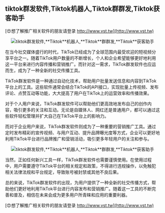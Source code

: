 ## **tiktok群发软件,**Tiktok**机器人,**Tiktok**群群发,**Tiktok**获客助手**

[😍想了解推广相关软件的朋友请登录 http://www.vst.tw](http://www.vst.tw)

 <center><img src="https://vst.tw/MP4/tuiguang/png/0.png" alt="tiktok群发软件,**Tiktok**机器人,**Tiktok**群群发,**Tiktok**获客助手"></center>

在当今社交媒体盛行的时代，TikTok已经成为了全球范围内最受欢迎的短视频分享平台之一。随着TikTok用户数量的不断增长，个人和企业希望能够更好地利用这一平台来进行内容传播和营销推广。而针对这一需求，TikTok群发软件也应运而生，成为了一种全新的社交传播工具。

TikTok群发软件是一种通过自动化技术，帮助用户批量发送信息和内容到TikTok平台上的工具。这些软件通常会结合TikTok的API接口，实现批量上传视频、发布评论、点赞互动等功能，大大提高了用户在TikTok上的运营效率和传播效果。

对于个人用户来说，TikTok群发软件可以帮助他们更高效地发布自己的创作内容，吸引更多的关注和互动。无论是自媒体人、网红还是普通用户，都可以通过这些软件轻松管理并扩大自己在TikTok平台上的影响力。

而对于企业用户来说，TikTok群发软件则成为了一种重要的营销推广工具。通过定时发布精彩的宣传视频、与用户互动、提升品牌曝光度等方式，企业可以更好地利用TikTok平台进行品牌推广和营销活动，吸引更多年轻用户的关注和参与。

 <center><img src="https://vst.tw/MP4/tuiguang/png/3.png" alt="tiktok群发软件,**Tiktok**机器人,**Tiktok**群群发,**Tiktok**获客助手"></center>

当然，正如任何新兴工具一样，TikTok群发软件也需要谨慎使用。在使用过程中，用户需要遵守TikTok平台的相关规定和政策，不得进行违规操作，以免触犯相关法律法规和平台规定，导致账号被封禁或其他不良后果。

总的来说，TikTok群发软件的出现，为用户提供了一种全新的社交传播方式，帮助他们更好地利用TikTok平台进行内容发布和营销推广。随着这一工具的不断完善和普及，相信在未来会成为更多用户所青睐和应用的重要利器。

[😍想了解推广相关软件的朋友请登录 http://www.vst.tw](http://www.vst.tw)



